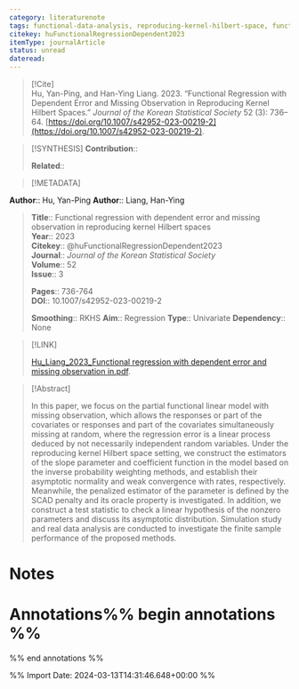 ```yaml
---
category: literaturenote
tags: functional-data-analysis, reproducing-kernel-hilbert-space, functional-linear-model, variable-selection
citekey: huFunctionalRegressionDependent2023
itemType: journalArticle
status: unread  
dateread:  
---
```


> [!Cite]  
> Hu, Yan-Ping, and Han-Ying Liang. 2023. “Functional Regression with Dependent Error and Missing Observation in Reproducing Kernel Hilbert Spaces.” _Journal of the Korean Statistical Society_ 52 (3): 736–64. [https://doi.org/10.1007/s42952-023-00219-2](https://doi.org/10.1007/s42952-023-00219-2).

> [!SYNTHESIS] 
>**Contribution**::
>
>**Related**:: 
>

> [!METADATA]  
>
**Author**:: Hu, Yan-Ping
**Author**:: Liang, Han-Ying<br>
> **Title**:: Functional regression with dependent error and missing observation in reproducing kernel Hilbert spaces    
> **Year**:: 2023     
> **Citekey**:: @huFunctionalRegressionDependent2023    
>**Journal**:: *Journal of the Korean Statistical Society*    
>**Volume**:: 52    
>**Issue**:: 3     
>    
>    
>     
> **Pages**:: 736-764    
>**DOI**:: 10.1007/s42952-023-00219-2    
>
>**Smoothing**:: RKHS
>**Aim**:: Regression
>**Type**:: Univariate
>**Dependency**:: None

> [!LINK] 
>
> [Hu_Liang_2023_Functional regression with dependent error and missing observation in.pdf](file:///Users/steven/Library/CloudStorage/GoogleDrive-steven.golovkine@ul.ie/My%20Drive/bibliography/Journal%20of%20the%20Korean%20Statistical%20Society/2023/Hu_Liang_2023_Functional%20regression%20with%20dependent%20error%20and%20missing%20observation%20in.pdf).

>[!Abstract]
>
>In this paper, we focus on the partial functional linear model with missing observation, which allows the responses or part of the covariates or responses and part of the covariates simultaneously missing at random, where the regression error is a linear process deduced by not necessarily independent random variables. Under the reproducing kernel Hilbert space setting, we construct the estimators of the slope parameter and coefficient function in the model based on the inverse probability weighting methods, and establish their asymptotic normality and weak convergence with rates, respectively. Meanwhile, the penalized estimator of the parameter is defined by the SCAD penalty and its oracle property is investigated. In addition, we construct a test statistic to check a linear hypothesis of the nonzero parameters and discuss its asymptotic distribution. Simulation study and real data analysis are conducted to investigate the finite sample performance of the proposed methods.
>>


# Notes<br>
# Annotations%% begin annotations %%  
 
  
%% end annotations %%

%% Import Date: 2024-03-13T14:31:46.648+00:00 %%
